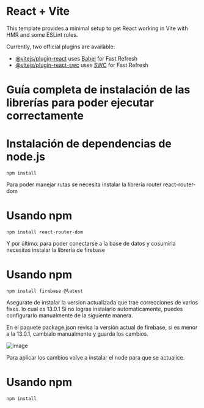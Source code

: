 # React + Vite

This template provides a minimal setup to get React working in Vite with HMR and some ESLint rules.

Currently, two official plugins are available:

- [@vitejs/plugin-react](https://github.com/vitejs/vite-plugin-react/blob/main/packages/plugin-react/README.md) uses [Babel](https://babeljs.io/) for Fast Refresh
- [@vitejs/plugin-react-swc](https://github.com/vitejs/vite-plugin-react-swc) uses [SWC](https://swc.rs/) for Fast Refresh

# Guía completa de instalación de las librerías para poder ejecutar correctamente

# Instalación de dependencias de node.js
 
    npm install

Para poder manejar rutas se necesita instalar la librería router react-router-dom

# Usando npm 

    npm install react-router-dom

Y por último: para poder conectarse a la base de datos y cosumirla necesitas instalar la librería de firebase

# Usando npm

    npm install firebase @latest 

  Asegurate de instalar la version actualizada que trae correcciones de varios fixes. lo cual es 13.0.1
Si no logras instalarlo automaticamente, puedes configurarlo manualmente de la siguiente manera.

En el paquete package.json revisa la versión actual de firebase, si es menor a la 13.0.1, cambialo manualmente y guarda los cambios. 

   ![image](https://github.com/user-attachments/assets/ac79ef35-aed1-48e6-816d-de7d21e707eb)

Para aplicar los cambios volve a instalar el node para que se actualice.

# Usando npm

    npm install
